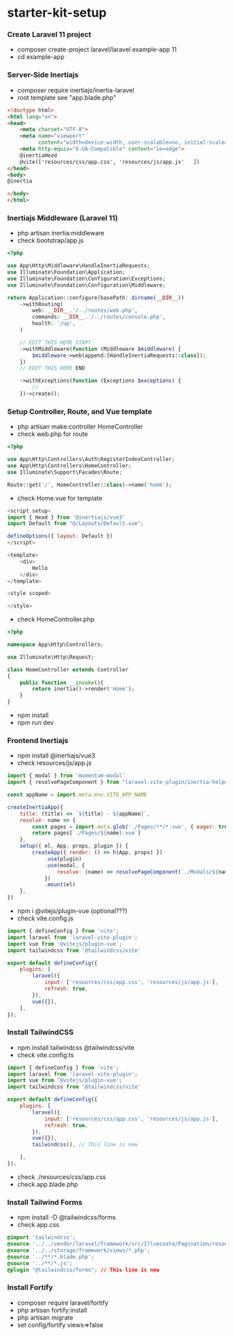 # starter-kit-setup

### Create Laravel 11 project
- composer create-project laravel/laravel example-app 11
- cd example-app

### Server-Side Inertiajs
- composer require inertiajs/inertia-laravel
- root template see "app.blade.php"
```html
<!doctype html>
<html lang="en">
<head>
    <meta charset="UTF-8">
    <meta name="viewport"
          content="width=device-width, user-scalable=no, initial-scale=1.0, maximum-scale=1.0, minimum-scale=1.0">
    <meta http-equiv="X-UA-Compatible" content="ie=edge">
    @inertiaHead
    @vite(['resources/css/app.css', 'resources/js/app.js'   ])
</head>
<body>
@inertia

</body>
</html>
```

### Inertiajs Middleware (Laravel 11)
- php artisan inertia:middleware
- check bootstrap/app.js

```php
<?php

use App\Http\Middleware\HandleInertiaRequests;
use Illuminate\Foundation\Application;
use Illuminate\Foundation\Configuration\Exceptions;
use Illuminate\Foundation\Configuration\Middleware;

return Application::configure(basePath: dirname(__DIR__))
    ->withRouting(
        web: __DIR__.'/../routes/web.php',
        commands: __DIR__.'/../routes/console.php',
        health: '/up',
    )

    // EDIT THIS HERE START
    ->withMiddleware(function (Middleware $middleware) {
        $middleware->web(append:[HandleInertiaRequests::class]);
    })
    // EDIT THIS HERE END

    ->withExceptions(function (Exceptions $exceptions) {
        //
    })->create();
```

### Setup Controller, Route, and Vue template
- php artisan make:controller HomeController
- check web.php for route
```php
<?php

use App\Http\Controllers\Auth\RegisterIndexController;
use App\Http\Controllers\HomeController;
use Illuminate\Support\Facades\Route;

Route::get('/', HomeController::class)->name('home');
```
- check Home.vue for template
```javascript
<script setup>
import { Head } from '@inertiajs/vue3'
import Default from "@/Layouts/Default.vue";

defineOptions({ layout: Default })
</script>

<template>
    <div>
        Hello
    </div>
</template>

<style scoped>

</style>

```
- check HomeController.php
```php
<?php

namespace App\Http\Controllers;

use Illuminate\Http\Request;

class HomeController extends Controller
{
    public function __invoke(){
        return inertia()->render('Home');
    }
}
```
- npm install
- npm run dev

### Frontend Inertiajs
- npm install @inertiajs/vue3
- check resources/js/app.js
```javascript
import { modal } from 'momentum-modal'
import { resolvePageComponent } from "laravel-vite-plugin/inertia-helpers";

const appName = import.meta.env.VITE_APP_NAME

createInertiaApp({
    title: (title) => `${title} - ${appName}`,
    resolve: name => {
        const pages = import.meta.glob('./Pages/**/*.vue', { eager: true })
        return pages[`./Pages/${name}.vue`]
    },
    setup({ el, App, props, plugin }) {
        createApp({ render: () => h(App, props) })
            .use(plugin)
            .use(modal, {
                resolve: (name) => resolvePageComponent(`./Modals/${name}.vue`, import.meta.glob(`./Modals/**/*.vue`))
            })
            .mount(el)
    },
})
```
- npm i @vitejs/plugin-vue (optional???)
- check vite.config.js
```javascript
import { defineConfig } from 'vite';
import laravel from 'laravel-vite-plugin';
import vue from '@vitejs/plugin-vue';
import tailwindcss from '@tailwindcss/vite'

export default defineConfig({
    plugins: [
        laravel({
            input: ['resources/css/app.css', 'resources/js/app.js'],
            refresh: true,
        }),
        vue({}),
    ],
});
```

### Install TailwindCSS
- npm install tailwindcss @tailwindcss/vite
- check vite.config.ts
```javascript
import { defineConfig } from 'vite';
import laravel from 'laravel-vite-plugin';
import vue from '@vitejs/plugin-vue';
import tailwindcss from '@tailwindcss/vite'

export default defineConfig({
    plugins: [
        laravel({
            input: ['resources/css/app.css', 'resources/js/app.js'],
            refresh: true,
        }),
        vue({}),
        tailwindcss(), // This line is new

    ],
});
```
- check ./resources/css/app.css
- check app.blade.php

### Install Tailwind Forms
- npm install -D @tailwindcss/forms
- check app.css
```css
@import 'tailwindcss';
@source '../../vendor/laravel/framework/src/Illuminate/Pagination/resources/views/*.blade.php';
@source '../../storage/framework/views/*.php';
@source '../**/*.blade.php';
@source '../**/*.js';
@plugin "@tailwindcss/forms"; // This line is new
```

### Install Fortify
- composer require laravel/fortify
- php artisan fortify:install
- php artisan migrate
- set config/fortify views=>false

  
